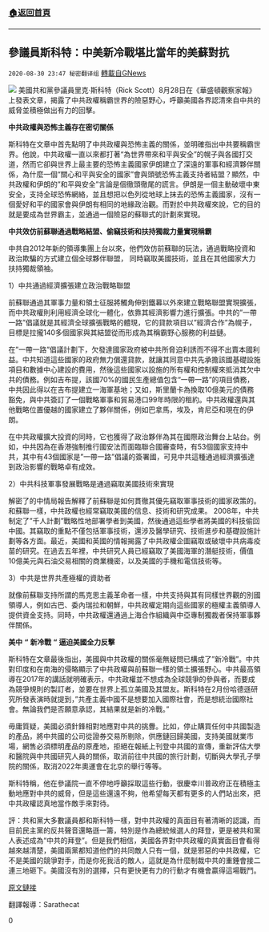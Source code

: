 ###  [:house:返回首頁](https://github.com/ourhimalayas/txt)
---

## 參議員斯科特：中美新冷戰堪比當年的美蘇對抗
`2020-08-30 23:47 秘密翻译组` [轉載自GNews](https://gnews.org/zh-hant/325854/)

![](https://s3.amazonaws.com/gnews-media-offload/wp-content/uploads/2020/08/30233901/1-139.png)
美國共和黨參議員里克·斯科特（Rick Scott）8月28日在《華盛頓觀察家報》上發表文章，揭露了中共政權稱霸世界的險惡野心，呼籲美國各界認清來自中共的威脅並積極做出有力的回擊。

**中共政權與恐怖主義存在密切關係**

斯科特在文章中首先點明了中共政權與恐怖主義的關係，並明確指出中共要稱霸世界。他說，中共政權一直以來都打著“為世界帶來和平與安全”的幌子與各國打交道，然而它卻與世界上最主要的恐怖主義國家伊朗建立了深遠的軍事和經濟夥伴關係，為什麼一個“關心和平與安全的國家”會與頭號恐怖主義支持者結盟？顯然，中共政權和伊朗的”和平與安全”言論是個徹頭徹尾的謊言。伊朗是一個主動破壞中東安全，支持全球恐怖網絡，並且想把以色列從地球上抹去的恐怖主義國家，沒有一個愛好和平的國家會與伊朗有相同的地緣政治觀。而對於中共政權來說，它的目的就是要成為世界霸主，並通過一個險惡的蘇聯式的計劃來實現。

**中共效仿前蘇聯通過戰略結盟、偷竊技術和扶持獨裁力量實現稱霸**

中共自2012年新的領導集團上台以來，他們效仿前蘇聯的玩法，通過戰略投資和政治欺騙的方式建立個全球夥伴聯盟， 同時竊取美國技術，並且在其他國家大力扶持獨裁領袖。

1）中共通過經濟擴張建立政治戰略聯盟

前蘇聯通過其軍事力量和領土征服將觸角伸到鐵幕以外來建立戰略聯盟實現擴張，而中共政權則利用經濟全球化一體化，依靠其經濟影響力進行擴張。中共的”一帶一路”倡議就是其經濟全球擴張戰略的體現，它的貸款項目以”經濟合作”為幌子，目標是拉攏140多個國家與其結盟從而形成為其稱霸野心服務的利益鏈。

在”一帶一路”倡議計劃下，欠發達國家政府被中共所脅迫利誘而不得不出賣本國利益。中共知道這些國家的政府無力償還貸款，就讓其同意中共先承擔該國基礎設施項目和數據中心建設的費用，然後這些國家以設施的所有權和控制權來抵消其欠中共的債務。例如吉布提，該國70%的國民生產總值包含“一帶一路”的項目債務，中共因此得以在吉布提建立一海軍基地；又如，斯里蘭卡為換取10億美元的債務豁免，與中共簽訂了一個戰略軍事和貿易港口99年時限的租約。中共政權還與其他戰略位置優越的國家建立了夥伴關係，例如巴拿馬，埃及，肯尼亞和現在的伊朗。

在中共政權擴大投資的同時，它也獲得了政治夥伴為其在國際政治舞台上站台。例如，中共因為在香港強制推行國安法而面臨聯合國審查時，有53個國家支持中共，其中有43個國家是”一帶一路”倡議的簽署國，可見中共這種通過經濟擴張達到政治影響的戰略卓有成效。

2）中共科技軍事發展戰略是通過竊取美國技術來實現

解密了的中情局報告解釋了前蘇聯是如何貫徹其優先竊取軍事技術的國家政策的。和蘇聯一樣，中共政權也經常竊取美國的信息、技術和研究成果。 2008年，中共制定了”千人計劃”戰略性地部署學者到美國，然後通過這些學者將美國的科技偷回中國。其竊取的重點不僅包括軍事技術，還涉及醫學研究、技術進步和基礎設施計劃等各方面。最近，美國和英國的情報揭露了中共政權企圖竊取或破壞中共病毒疫苗的研究。在過去五年裡，中共研究人員已經竊取了美國海軍的潛艇技術，價值10億美元與石油交易相關的商業機密，以及美國的手機和電信技術等。

3）中共是世界共產極權的資助者

就像前蘇聯支持所謂的馬克思主義革命者一樣，中共支持與其有同樣世界觀的別國領導人，例如古巴、委內瑞拉和朝鮮，中共政權定期向這些國家的極權主義領導人提供資金支持。同時，中共政權還通過上海合作組織與中亞專制獨裁者保持軍事夥伴關係。

**美中** **“** **新冷戰** **“** **逼迫美國全力反擊**

斯科特在文章最後指出，美國與中共政權的關係毫無疑問已構成了”新冷戰”。中共對印度和在南海的侵略顯示了中共政權與前蘇聯一樣的領土擴張野心。中共最高領導在2017年的講話就明確表示，中共政權並不想成為全球競爭的參與者，而要成為競爭規則的製訂者，並要在世界上孤立美國及其盟友。斯科特在2月份哈德遜研究所發表演時就提到，”共產主義中國不是想要加入國際社會，而是想統治國際社會。無論我們是否願意承認，其結果就是新的冷戰。”

毋庸質疑，美國必須針鋒相對地應對中共的挑釁。比如，停止購買任何中共國製造的產品，將中共國的公司從證券交易所剔除，供應鏈回歸美國，支持美國就業市場，網售必須標明產品的原產地，拒絕在報紙上刊登中共國的宣傳，重新評估大學和醫院與中共國研究人員的關係，取消前往中共國的旅行計劃，切斷與大學孔子學院的關係，取消2022年奧運會在北京的舉行等等。

斯科特稱，他在參議院一直不停地呼籲採取這些行動，很慶幸川普政府正在積極主動地應對中共的威脅，但是這些還遠不夠，他希望每天都有更多的人們站出來，把中共政權認真地當作敵手來對待。

評：共和黨大多數議員都和斯科特一樣，對中共政權的真面目有著清晰的認識，而目前民主黨的反共聲音還略遜一籌，特別是作為總統候選人的拜登，更是被共和黨人表述成為“中共的拜登”。但是我們相信，美國各界對中共政權的真實面目會看得越來越清楚，美國兩黨都知道他們的共同敵人只有一個，就是邪惡的中共政權，它不是美國的競爭對手，而是你死我活的敵人，這就是為什麼制裁中共的重錘會接二連三地砸下。美國沒有別的選擇，只有更快更有力的行動才有機會贏得這場戰鬥。

[原文鏈接](https://www.washingtonexaminer.com/opinion/in-the-new-cold-war-china-emulates-the-soviet-union)

翻譯報導：Sarathecat

0
